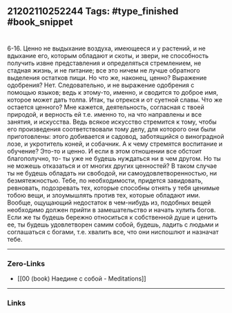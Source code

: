 21202110252244
Tags: #type_finished #book_snippet 
---
# 

 6-16. Ценно не выдыхание воздуха, имеющееся и у растений, и не вдыхание его, которым обладают и скоты, и звери, не способность получить извне представления и определяться стремлением, не стадная жизнь, и не питание; все это ничем не лучше обратного выделения остатков пищи. Но что же, наконец, ценно? Выражение одобрения? Нет. Следовательно, и не выражение одобрения с помощью языков; ведь к этому-то, именно, и сводится то доброе имя, которое может дать толпа. Итак, ты отрекся и от суетной славы. Что же остается ценного? Мне кажется, деятельность, согласная с твоей природой, и верность ей  т.е. именно то, на что направлены и все занятия, и искусства. Ведь всякое искусство стремится к тому, чтобы его произведения соответствовали тому делу, для которого они были приготовлены: этого добивается и садовод, заботящийся о виноградной лозе, и укротитель коней, и собачник. А к чему стремятся воспитание и обучение? Это-то и ценно. И если в этом отношении все обстоит благополучно, то- ты уже не будешь нуждаться ни в чем другом. Но ты не можешь отказаться и от многих других ценностей? В таком случае ты не будешь обладать ни свободой, ни самоудовлетворенностью, ни безмятежностью. Тебе, по необходимости, придется завидовать, ревновать, подозревать тех, которые способны отнять у тебя ценимые тобою вещи, и злоумышлять против тех, которые обладают ими. Вообще, ощущающий недостаток в чем-нибудь из, подобных вещей необходимо должен прийти в замешательство и начать хулить богов. Если же ты будешь бережно относиться к собственной душе и ценить ее, ты будешь удовлетворен самим собой, будешь, ладить с людьми и соглашаться с богами, т.е. хвалить все, что они ниспошлют и назначат тебе. 

---
### Zero-Links
 - [[00 (book) Наедине с собой - Meditations]]
---
### Links

